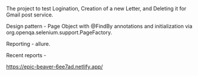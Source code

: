 The project to test Logination, Creation of a new Letter, and Deleting it for Gmail post service.

Design pattern - Page Object with @FindBy annotations and initialization via org.openqa.selenium.support.PageFactory.

Reporting - allure.

Recent reports -

https://epic-beaver-6ee7ad.netlify.app/